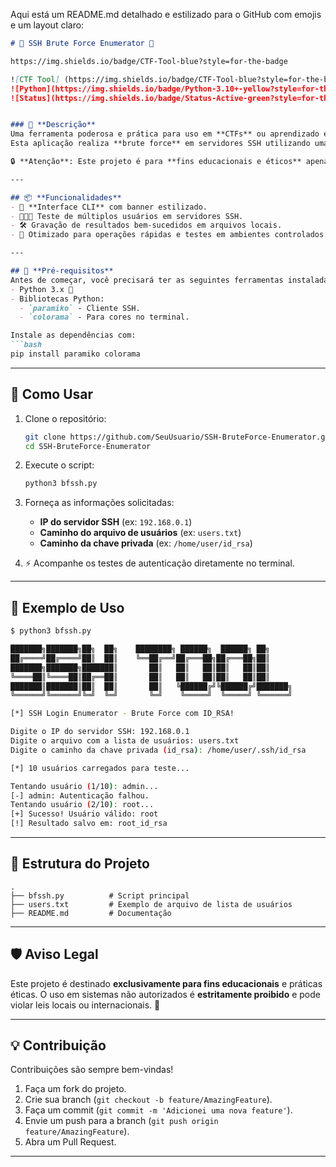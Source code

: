 Aqui está um README.md detalhado e estilizado para o GitHub com emojis e um layout claro:

```markdown
# 🚀 SSH Brute Force Enumerator 🔑

https://img.shields.io/badge/CTF-Tool-blue?style=for-the-badge

![CTF Tool] (https://img.shields.io/badge/CTF-Tool-blue?style=for-the-badge)
![Python](https://img.shields.io/badge/Python-3.10+-yellow?style=for-the-badge)
![Status](https://img.shields.io/badge/Status-Active-green?style=for-the-badge)


### 📜 **Descrição**
Uma ferramenta poderosa e prática para uso em **CTFs** ou aprendizado em segurança cibernética!  
Esta aplicação realiza **brute force** em servidores SSH utilizando uma chave privada (`id_rsa`) para identificar usuários válidos.  

🔒 **Atenção**: Este projeto é para **fins educacionais e éticos** apenas. Não use para fins maliciosos!

---

## 📦 **Funcionalidades**
- 🎨 **Interface CLI** com banner estilizado.
- 🧑‍🤝‍🧑 Teste de múltiplos usuários em servidores SSH.
- 🛠️ Gravação de resultados bem-sucedidos em arquivos locais.
- 🚀 Otimizado para operações rápidas e testes em ambientes controlados.

---

## 🎯 **Pré-requisitos**
Antes de começar, você precisará ter as seguintes ferramentas instaladas em seu sistema:
- Python 3.x 🐍
- Bibliotecas Python:
  - `paramiko` - Cliente SSH.
  - `colorama` - Para cores no terminal.

Instale as dependências com:
```bash
pip install paramiko colorama
```

---

## 🚀 **Como Usar**
1. Clone o repositório:
   ```bash
   git clone https://github.com/SeuUsuario/SSH-BruteForce-Enumerator.git
   cd SSH-BruteForce-Enumerator
   ```

2. Execute o script:
   ```bash
   python3 bfssh.py
   ```

3. Forneça as informações solicitadas:
   - **IP do servidor SSH** (ex: `192.168.0.1`)
   - **Caminho do arquivo de usuários** (ex: `users.txt`)
   - **Caminho da chave privada** (ex: `/home/user/id_rsa`)

4. ⚡ Acompanhe os testes de autenticação diretamente no terminal.

---

## 📖 **Exemplo de Uso**
```bash
$ python3 bfssh.py

███████╗███████╗██╗  ██╗    ████████╗ ██████╗  ██████╗ ██╗     
██╔════╝██╔════╝██║  ██║    ╚══██╔══╝██╔═══██╗██╔═══██╗██║     
███████╗███████╗███████║       ██║   ██║   ██║██║   ██║██║     
╚════██║╚════██║██╔══██║       ██║   ██║   ██║██║   ██║██║     
███████║███████║██║  ██║       ██║   ╚██████╔╝╚██████╔╝███████╗
╚══════╝╚══════╝╚═╝  ╚═╝       ╚═╝    ╚═════╝  ╚═════╝ ╚══════╝

[*] SSH Login Enumerator - Brute Force com ID_RSA!

Digite o IP do servidor SSH: 192.168.0.1
Digite o arquivo com a lista de usuários: users.txt
Digite o caminho da chave privada (id_rsa): /home/user/.ssh/id_rsa

[*] 10 usuários carregados para teste...

Tentando usuário (1/10): admin...
[-] admin: Autenticação falhou.
Tentando usuário (2/10): root...
[+] Sucesso! Usuário válido: root
[!] Resultado salvo em: root_id_rsa
```

---

## 📂 **Estrutura do Projeto**
```plaintext
.
├── bfssh.py          # Script principal
├── users.txt         # Exemplo de arquivo de lista de usuários
├── README.md         # Documentação
```

---

## 🛡️ **Aviso Legal**
Este projeto é destinado **exclusivamente para fins educacionais** e práticas éticas. O uso em sistemas não autorizados é **estritamente proibido** e pode violar leis locais ou internacionais. 🚨

---

## 💡 **Contribuição**
Contribuições são sempre bem-vindas!  
1. Faça um fork do projeto.
2. Crie sua branch (`git checkout -b feature/AmazingFeature`).
3. Faça um commit (`git commit -m 'Adicionei uma nova feature'`).
4. Envie um push para a branch (`git push origin feature/AmazingFeature`).
5. Abra um Pull Request.

---
